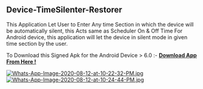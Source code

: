 ## Device-TimeSilenter-Restorer
This Application Let User to Enter Any time Section in which the device will be automatically silent, this Acts same as Scheduler On &amp; Off Time For Android device, this application will let the device in silent mode in given time section by the user.

To Download this Signed Apk for the Android Device > 6.0 :- [**Download App From Here !**](https://github.com/thesmartyking/Device-TimeSilenter-Restorer/raw/master/Device-TimeSilenter.apk)

[![Whats-App-Image-2020-08-12-at-10-22-32-PM.jpg](https://i.postimg.cc/Ssyz0hf5/Whats-App-Image-2020-08-12-at-10-22-32-PM.jpg)](https://postimg.cc/sBN2Sb89)  [![Whats-App-Image-2020-08-12-at-10-24-44-PM.jpg](https://i.postimg.cc/fbQ9KXtM/Whats-App-Image-2020-08-12-at-10-24-44-PM.jpg)](https://postimg.cc/3k9NrkFq)
